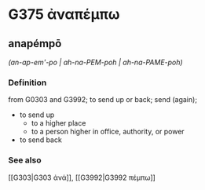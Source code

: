 # G375 ἀναπέμπω

## anapémpō

_(an-ap-em'-po | ah-na-PEM-poh | ah-na-PAME-poh)_

### Definition

from G0303 and G3992; to send up or back; send (again); 

- to send up
  - to a higher place
  - to a person higher in office, authority, or power
- to send back

### See also

[[G303|G303 ἀνά]], [[G3992|G3992 πέμπω]]

